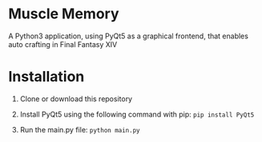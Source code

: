 # Muscle Memory
A Python3 application, using PyQt5 as a graphical frontend, that enables auto crafting in Final Fantasy XIV

# Installation
1. Clone or download this repository
2. Install PyQt5 using the following command with pip:
```pip install PyQt5```

3. Run the main.py file:
```python main.py```